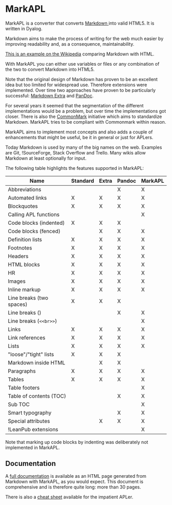 # MarkAPL

MarkAPL is a converter that converts [Markdown ](https://daringfireball.net/projects/markdown/) into valid HTML5. It is written in Dyalog.

Markdown aims to make the process of writing for the web much easier by improving readability and, as a consequence, maintainability.

[This is an example on the Wikipedia](https://www.wikiwand.com/en/Markdown#Example) comparing Markdown with HTML.

With MarkAPL you can either use variables or files or any combination of the two to convert Markdown into HTML5.

Note that the original design of Markdown has proven to be an excellent idea but too limited for widespread use. Therefore extensions were implemented. Over time two approaches have proven to be particularly successful: [Markdown Extra](https://michelf.ca/projects/php-markdown/extra/) and [PanDoc](http://pandoc.org/README.html).

For several years it seemed that the segmentation of the different implementations would be a problem, but over time the implementations got closer. There is also the [CommonMark](http://commonmark.org/) initiative which aims to standardize Markdown. MarkAPL tries to be compliant with Commonmark within reason.

MarkAPL aims to implement most concepts and also adds a couple of enhancements that might be useful, be it in general or just for APLers.

Today Markdown is used by many of the big names on the web. Examples are Git, !SourceForge, Stack Overflow and Trello. Many wikis allow Markdown at least optionally for input.

The following table highlights the features supported in MarkAPL:

|**Name**	           | **Standard**   |**Extra**  |**Pandoc**  |**MarkAPL**  |
|--------------------------|----------------|-----------|------------|-------------|
|Abbreviations	           |                |           |	X    |	X          |
|Automated links           |	X           |	X       |	X    |	X          |
|Blockquotes               |	X           |	X       |	X    |  X          |
|Calling APL functions     |	            |	        |	     |	X          |
|Code blocks (indented)    |	X           |	X       |	X    |             |
|Code blocks (fenced)      |                |	X       |	X    |	X          |
|Definition lists          |	X           |	X       |	X    |  X          |
|Footnotes                 |    X           |	X       |	X    |  X          |
|Headers                   |	X           |	X       |	X    |	X          |
|HTML blocks               |	X           |	X       |	X    |	X          |
|HR                        |	X           |	X       |	X    |	X          |
|Images                    |	X           |	X       |	X    |	X          |
|Inline markup             |	X           |	X       |	X    |	X          |
|Line breaks (two spaces)  |	X           |	X       |	X    |	           |
|Line breaks	(\)        |                |           |	X    |	X          |
|Line breaks (`<<br>>`)    |                |           |            |  X          |
|Links                     |	X           |	X       |	X    |	X          |
|Link references           |    X           |	X       |       X    |	X          |
|Lists                     |	X           |	X       |	X    |	X          |
| "loose"/"tight" lists    |	X           |	X       |	X    |	           |
|Markdown inside HTML      |                |	X       |	X    |             |
|Paragraphs                |	X           |	X       |	X    |	X          |
|Tables                    |	X           |	X       |	X    |	X          |
|Table footers             |                |           |            |  X          |
|Table of contents (TOC)   |	            |           |       X    |	X          |
|Sub TOC                   |                |           |            |	X          |
|Smart typography          |	            |           |	X    |	X          |
|Special attributes        |                |   X       |       X    |  X          |
|!LeanPub extensions       |                |           |            |  X          |

Note that marking up code blocks by indenting was deliberately not implemented in MarkAPL.

## Documentation 

A [full documentation](http://download.aplteam.com/MarkAPL.html) is available as an HTML page generated from Markdown with MarkAPL, as you would expect. This document is comprehensive and is therefore quite long: more than 30 pages.

There is also a [cheat sheet](http://download.aplteam.com/MarkAPL_CheatSheet.html) available for the impatient APLer.